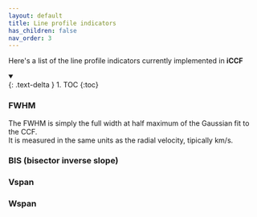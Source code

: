 ```yaml
---
layout: default
title: Line profile indicators
has_children: false
nav_order: 3
---
```


Here's a list of the line profile indicators 
currently implemented in **iCCF**

<details open markdown="block">
  <summary></summary>
  {: .text-delta }
1. TOC
{:toc}
</details>


### FWHM

The FWHM is simply the full width at half maximum of the Gaussian fit to the CCF.  
It is measured in the same units as the radial velocity, tipically km/s.


### BIS (bisector inverse slope)


### Vspan


### Wspan